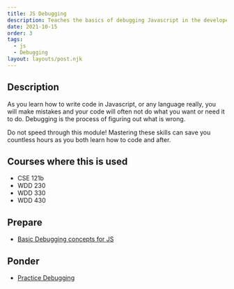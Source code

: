 ```yaml
---
title: JS Debugging
description: Teaches the basics of debugging Javascript in the developer tools of the browser
date: 2021-10-15
order: 3
tags:
  - js
  - Debugging
layout: layouts/post.njk
---
```


## Description

As you learn how to write code in Javascript, or any language really, you will make mistakes and your code will often not do what you want or need it to do. Debugging is the process of figuring out what is wrong.

Do not speed through this module! Mastering these skills can save you countless hours as you both learn how to code and after.

## Courses where this is used

- CSE 121b
- WDD 230
- WDD 330
- WDD 430

## Prepare

- [Basic Debugging concepts for JS](prepare1/)

## Ponder

- [Practice Debugging](ponder1/)
